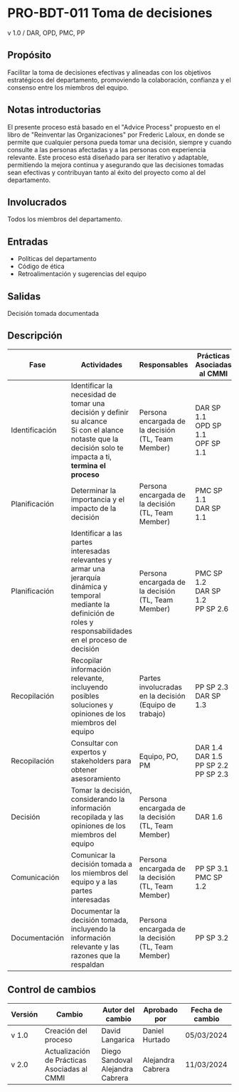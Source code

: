 # PRO-BDT-011 Toma de decisiones

v 1.0 / DAR, OPD, PMC, PP

## Propósito

Facilitar la toma de decisiones efectivas y alineadas con los objetivos estratégicos del departamento, promoviendo la colaboración, confianza y el consenso entre los miembros del equipo.

## Notas introductorias

El presente proceso está basado en el "Advice Process" propuesto en el libro de "Reinventar las Organizaciones" por Frederic Laloux, en donde se permite que cualquier persona pueda tomar una decisión, siempre y cuando consulte a las personas afectadas y a las personas con experiencia relevante. Este proceso está diseñado para ser iterativo y adaptable, permitiendo la mejora continua y asegurando que las decisiones tomadas sean efectivas y contribuyan tanto al éxito del proyecto como al del departamento.

## Involucrados

Todos los miembros del departamento.

## Entradas

- Políticas del departamento
- Código de ética
- Retroalimentación y sugerencias del equipo

## Salidas

Decisión tomada documentada

## Descripción

| Fase           | Actividades                                                                                                                                                             | Responsables                                           | Prácticas Asociadas al CMMI                             |
| -------------- | ----------------------------------------------------------------------------------------------------------------------------------------------------------------------- | ------------------------------------------------------ | ------------------------------------------------------- |
| Identificación | Identificar la necesidad de tomar una decisión y definir su alcance <br /> Si con el alance notaste que la decisión solo te impacta a ti, **termina el proceso**        | Persona encargada de la decisión (TL, Team Member)     | DAR SP 1.1 <br /> OPD SP 1.1 <br /> OPF SP 1.1          |
| Planificación  | Determinar la importancia y el impacto de la decisión                                                                                                                   | Persona encargada de la decisión (TL, Team Member)     | PMC SP 1.1 <br /> DAR SP 1.1                            |
| Planificación  | Identificar a las partes interesadas relevantes y armar una jerarquía dinámica y temporal mediante la definición de roles y responsabilidades en el proceso de decisión | Persona encargada de la decisión (TL, Team Member)     | PMC SP 1.2 <br /> DAR SP 1.2 <br /> PP SP 2.6           |
| Recopilación   | Recopilar información relevante, incluyendo posibles soluciones y opiniones de los miembros del equipo                                                                  | Partes involucradas en la decisión (Equipo de trabajo) | PP SP 2.3 <br/> DAR SP 1.3                              |
| Recopilación   | Consultar con expertos y stakeholders para obtener asesoramiento                                                                                                        | Equipo, PO, PM                                         | DAR 1.4 <br /> DAR 1.5 <br /> PP SP 2.2 <br/> PP SP 2.3 |
| Decisión       | Tomar la decisión, considerando la información recopilada y las opiniones de los miembros del equipo                                                                    | Persona encargada de la decisión (TL, Team Member)     | DAR 1.6                                                 |
| Comunicación   | Comunicar la decisión tomada a los miembros del equipo y a las partes interesadas                                                                                       | Persona encargada de la decisión (TL, Team Member)     | PP SP 3.1 <br/> PMC SP 1.2                              |
| Documentación  | Documentar la decisión tomada, incluyendo la información relevante y las razones que la respaldan                                                                       | Persona encargada de la decisión (TL, Team Member)     | PP SP 3.2 <br/>                                         |

## Control de cambios

| Versión | Cambio                                       | Autor del cambio                     | Aprobado por      | Fecha de cambio |
| ------- | -------------------------------------------- | ------------------------------------ | ----------------- | --------------- |
| v 1.0   | Creación del proceso                         | David Langarica                      | Daniel Hurtado    | 05/03/2024      |
| v 2.0   | Actualización de Prácticas Asociadas al CMMI | Diego Sandoval <br>Alejandra Cabrera | Alejandra Cabrera | 11/03/2024      |
